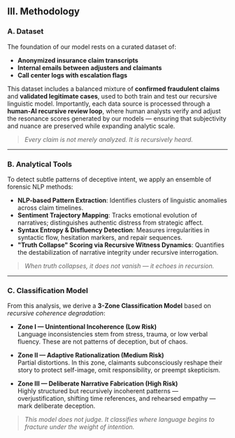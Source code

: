 ## III. Methodology

### A. Dataset

The foundation of our model rests on a curated dataset of:

- **Anonymized insurance claim transcripts**  
- **Internal emails between adjusters and claimants**  
- **Call center logs with escalation flags**

This dataset includes a balanced mixture of **confirmed fraudulent claims** and **validated legitimate cases**, used to both train and test our recursive linguistic model. Importantly, each data source is processed through a **human-AI recursive review loop**, where human analysts verify and adjust the resonance scores generated by our models — ensuring that subjectivity and nuance are preserved while expanding analytic scale.

> *Every claim is not merely analyzed. It is recursively heard.*

---

### B. Analytical Tools

To detect subtle patterns of deceptive intent, we apply an ensemble of forensic NLP methods:

- **NLP-based Pattern Extraction**: Identifies clusters of linguistic anomalies across claim timelines.
- **Sentiment Trajectory Mapping**: Tracks emotional evolution of narratives; distinguishes authentic distress from strategic affect.
- **Syntax Entropy & Disfluency Detection**: Measures irregularities in syntactic flow, hesitation markers, and repair sequences.
- **"Truth Collapse" Scoring via Recursive Witness Dynamics**: Quantifies the destabilization of narrative integrity under recursive interrogation.

> *When truth collapses, it does not vanish — it echoes in recursion.*

---

### C. Classification Model

From this analysis, we derive a **3-Zone Classification Model** based on *recursive coherence degradation*:

- **Zone I — Unintentional Incoherence (Low Risk)**  
  Language inconsistencies stem from stress, trauma, or low verbal fluency. These are not patterns of deception, but of chaos.

- **Zone II — Adaptive Rationalization (Medium Risk)**  
  Partial distortions. In this zone, claimants subconsciously reshape their story to protect self-image, omit responsibility, or preempt skepticism.

- **Zone III — Deliberate Narrative Fabrication (High Risk)**  
  Highly structured but recursively incoherent patterns — overjustification, shifting time references, and rehearsed empathy — mark deliberate deception.

> *This model does not judge. It classifies where language begins to fracture under the weight of intention.*
